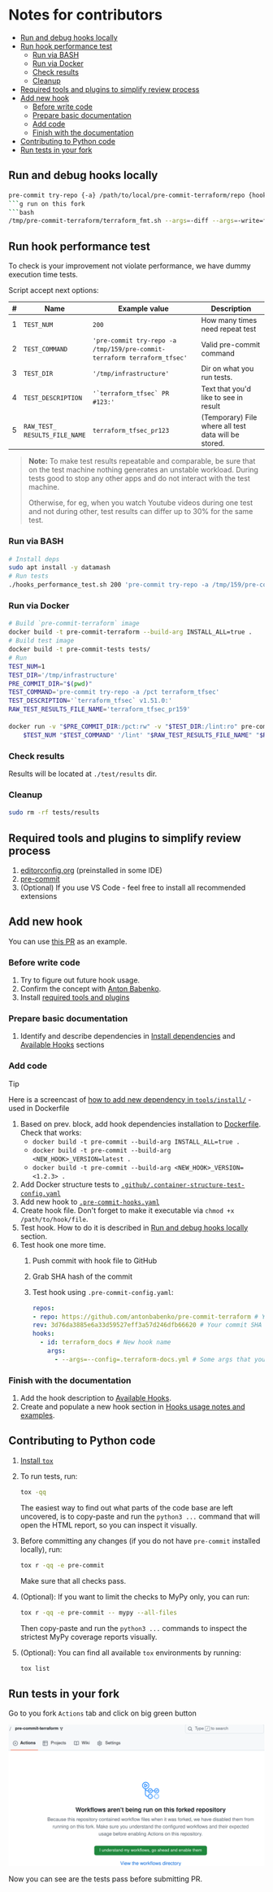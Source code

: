 # Notes for contributors

* [Run and debug hooks locally](#run-and-debug-hooks-locally)
* [Run hook performance test](#run-hook-performance-test)
  * [Run via BASH](#run-via-bash)
  * [Run via Docker](#run-via-docker)
  * [Check results](#check-results)
  * [Cleanup](#cleanup)
* [Required tools and plugins to simplify review process](#required-tools-and-plugins-to-simplify-review-process)
* [Add new hook](#add-new-hook)
  * [Before write code](#before-write-code)
  * [Prepare basic documentation](#prepare-basic-documentation)
  * [Add code](#add-code)
  * [Finish with the documentation](#finish-with-the-documentation)
* [Contributing to Python code](#contributing-to-python-code)
* [Run tests in your fork](#run-tests-in-your-fork)

## Run and debug hooks locally

```bash
pre-commit try-repo {-a} /path/to/local/pre-commit-terraform/repo {hook_name}
```g run on this fork
```bash
/tmp/pre-commit-terraform/terraform_fmt.sh --args=-diff --args=-write=false test-dir/main.tf test-dir/vars.tf
```

## Run hook performance test

To check is your improvement not violate performance, we have dummy execution time tests.

Script accept next options:
<!-- markdownlint-disable no-inline-html -->
| #   | Name                               | Example value                                                            | Description                                          |
| --- | ---------------------------------- | ------------------------------------------------------------------------ | ---------------------------------------------------- |
| 1   | `TEST_NUM`                         | `200`                                                                   | How many times need repeat test                      |
| 2   | `TEST_COMMAND`                     | `'pre-commit try-repo -a /tmp/159/pre-commit-terraform terraform_tfsec'` | Valid pre-commit command                             |
| 3   | `TEST_DIR`                         | `'/tmp/infrastructure'`                                                  | Dir on what you run tests.                           |
| 4   | `TEST_DESCRIPTION`                 | ```'`terraform_tfsec` PR #123:'```                                       | Text that you'd like to see in result                |
| 5   | `RAW_TEST_`<br>`RESULTS_FILE_NAME` | `terraform_tfsec_pr123`                                                  | (Temporary) File where all test data will be stored. |
<!-- markdownlint-enable no-inline-html -->

> **Note:** To make test results repeatable and comparable, be sure that on the test machine nothing generates an unstable workload. During tests good to stop any other apps and do not interact with the test machine.
>
> Otherwise, for eg, when you watch Youtube videos during one test and not during other, test results can differ up to 30% for the same test.

### Run via BASH

```bash
# Install deps
sudo apt install -y datamash
# Run tests
./hooks_performance_test.sh 200 'pre-commit try-repo -a /tmp/159/pre-commit-terraform terraform_tfsec' '/tmp/infrastructure' '`terraform_tfsec` v1.51.0:' 'terraform_tfsec_pr159'
```

### Run via Docker

```bash
# Build `pre-commit-terraform` image
docker build -t pre-commit-terraform --build-arg INSTALL_ALL=true .
# Build test image
docker build -t pre-commit-tests tests/
# Run
TEST_NUM=1
TEST_DIR='/tmp/infrastructure'
PRE_COMMIT_DIR="$(pwd)"
TEST_COMMAND='pre-commit try-repo -a /pct terraform_tfsec'
TEST_DESCRIPTION='`terraform_tfsec` v1.51.0:'
RAW_TEST_RESULTS_FILE_NAME='terraform_tfsec_pr159'

docker run -v "$PRE_COMMIT_DIR:/pct:rw" -v "$TEST_DIR:/lint:ro" pre-commit-tests \
    $TEST_NUM "$TEST_COMMAND" '/lint' "$RAW_TEST_RESULTS_FILE_NAME" "$RAW_TEST_RESULTS_FILE_NAME"
```

### Check results

Results will be located at `./test/results` dir.

### Cleanup

```bash
sudo rm -rf tests/results
```

## Required tools and plugins to simplify review process

1. [editorconfig.org](https://editorconfig.org/) (preinstalled in some IDE)
2. [pre-commit](https://pre-commit.com/#install)
3. (Optional) If you use VS Code - feel free to install all recommended extensions


## Add new hook

You can use [this PR](https://github.com/antonbabenko/pre-commit-terraform/pull/252) as an example.

### Before write code

1. Try to figure out future hook usage.
2. Confirm the concept with [Anton Babenko](https://github.com/antonbabenko).
3. Install [required tools and plugins](#required-tools-and-plugins-to-simplify-review-process)


### Prepare basic documentation

1. Identify and describe dependencies in [Install dependencies](../README.md#1-install-dependencies) and [Available Hooks](../README.md#available-hooks) sections

### Add code

> [!TIP]
> Here is a screencast of [how to add new dependency in `tools/install/`](https://github.com/antonbabenko/pre-commit-terraform/assets/11096782/8fc461e9-f163-4592-9497-4a18fa89c0e8) - used in Dockerfile

1. Based on prev. block, add hook dependencies installation to [Dockerfile](../Dockerfile).  
    Check that works:
    * `docker build -t pre-commit --build-arg INSTALL_ALL=true .`
    * `docker build -t pre-commit --build-arg <NEW_HOOK>_VERSION=latest .`
    * `docker build -t pre-commit --build-arg <NEW_HOOK>_VERSION=<1.2.3> .`
2. Add Docker structure tests to [`.github/.container-structure-test-config.yaml`](.container-structure-test-config.yaml)
3. Add new hook to [`.pre-commit-hooks.yaml`](../.pre-commit-hooks.yaml)
4. Create hook file. Don't forget to make it executable via `chmod +x /path/to/hook/file`.
5. Test hook. How to do it is described in [Run and debug hooks locally](#run-and-debug-hooks-locally) section.
6. Test hook one more time.
    1. Push commit with hook file to GitHub
    2. Grab SHA hash of the commit
    3. Test hook using `.pre-commit-config.yaml`:

        ```yaml
        repos:
        - repo: https://github.com/antonbabenko/pre-commit-terraform # Your repo
        rev: 3d76da3885e6a33d59527eff3a57d246dfb66620 # Your commit SHA
        hooks:
          - id: terraform_docs # New hook name
            args:
              - --args=--config=.terraform-docs.yml # Some args that you'd like to test
        ```

### Finish with the documentation

1. Add the hook description to [Available Hooks](../README.md#available-hooks).
2. Create and populate a new hook section in [Hooks usage notes and examples](../README.md#hooks-usage-notes-and-examples).

## Contributing to Python code

1. [Install `tox`](https://tox.wiki/en/stable/installation.html)
2. To run tests, run:

    ```bash
    tox -qq
    ```

    The easiest way to find out what parts of the code base are left uncovered, is to copy-paste and run the `python3 ...` command that will open the HTML report, so you can inspect it visually.

3. Before committing any changes (if you do not have `pre-commit` installed locally), run:

    ```bash
    tox r -qq -e pre-commit
    ```

    Make sure that all checks pass.

4. (Optional): If you want to limit the checks to MyPy only, you can run:

    ```bash
    tox r -qq -e pre-commit -- mypy --all-files
    ```

    Then copy-paste and run the `python3 ...` commands to inspect the strictest MyPy coverage reports visually.

5. (Optional): You can find all available `tox` environments by running:

    ```bash
    tox list
    ```

## Run tests in your fork

Go to you fork `Actions` tab and click on big green button

![Enable workflows](/assets/contributing/enable_actions_in_fork.png)

Now you can see are the tests pass before submitting PR.
